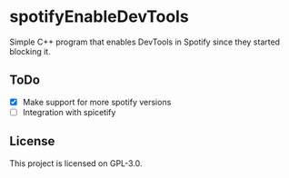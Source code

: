# spotifyEnableDevTools

Simple C++ program that enables DevTools in Spotify since they started blocking it.

## ToDo

- [x] Make support for more spotify versions
- [ ] Integration with spicetify

## License

This project is licensed on GPL-3.0.
